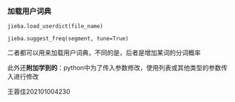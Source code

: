 ### 加载用户词典

``jieba.load_userdict(file_name)``

`jieba.suggest_freq(segment, tune=True)`

二者都可以用来加载用户词典，不同的是，后者是增加某词的分词概率



此外还**附加学到的**：python中为了传入参数修改，使用列表或其他类型的参数传入进行修改



王蓉佳202101004230